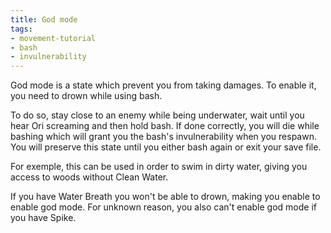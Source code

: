 ```yaml
---
title: God mode
tags:
- movement-tutorial
- bash
- invulnerability
---
```


God mode is a state which prevent you from taking damages. To enable it, you need to drown while using bash.

To do so, stay close to an enemy while being underwater, wait until you hear Ori screaming and then hold bash. If done correctly, you will die while bashing which will grant you the bash's invulnerability when you respawn. You will preserve this state until you either bash again or exit your save file.

For exemple, this can be used in order to swim in dirty water, giving you access to woods without Clean Water.

If you have Water Breath you won't be able to drown, making you enable to enable god mode. For unknown reason, you also can't enable god mode if you have Spike.    

<youtube-video id="46Tz2N1Rx6c"></youtube-video>